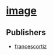 # [image](https://pypi.org/project/image)



## Publishers
- [francescortiz](https://pypi.org/user/francescortiz)


